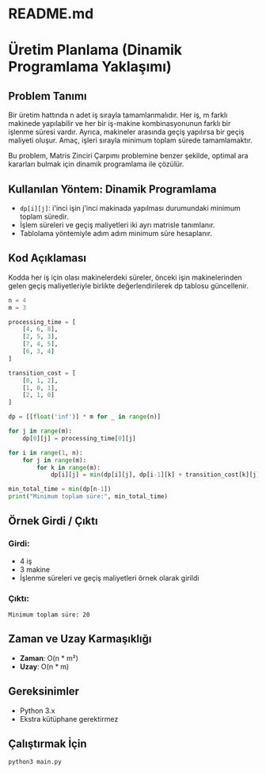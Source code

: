 # README.md

# Üretim Planlama (Dinamik Programlama Yaklaşımı)

## Problem Tanımı
Bir üretim hattında n adet iş sırayla tamamlanmalıdır. Her iş, m farklı makinede yapılabilir ve her bir iş-makine kombinasyonunun farklı bir işlenme süresi vardır. Ayrıca, makineler arasında geçiş yapılırsa bir geçiş maliyeti oluşur. Amaç, işleri sırayla minimum toplam sürede tamamlamaktır.

Bu problem, Matris Zinciri Çarpımı problemine benzer şekilde, optimal ara kararları bulmak için dinamik programlama ile çözülür.

## Kullanılan Yöntem: Dinamik Programlama
- `dp[i][j]`: i'inci işin j'inci makinada yapılması durumundaki minimum toplam süredir.
- İşlem süreleri ve geçiş maliyetleri iki ayrı matrisle tanımlanır.
- Tablolama yöntemiyle adım adım minimum süre hesaplanır.

## Kod Açıklaması
Kodda her iş için olası makinelerdeki süreler, önceki işin makinelerinden gelen geçiş maliyetleriyle birlikte değerlendirilerek dp tablosu güncellenir.

```python
n = 4
m = 3

processing_time = [
    [4, 6, 8],
    [2, 5, 3],
    [7, 4, 5],
    [6, 3, 4]
]

transition_cost = [
    [0, 1, 2],
    [1, 0, 1],
    [2, 1, 0]
]

dp = [[float('inf')] * m for _ in range(n)]

for j in range(m):
    dp[0][j] = processing_time[0][j]

for i in range(1, n):
    for j in range(m):
        for k in range(m):
            dp[i][j] = min(dp[i][j], dp[i-1][k] + transition_cost[k][j] + processing_time[i][j])

min_total_time = min(dp[n-1])
print("Minimum toplam süre:", min_total_time)
```

## Örnek Girdi / Çıktı
### Girdi:
- 4 iş
- 3 makine
- İşlenme süreleri ve geçiş maliyetleri örnek olarak girildi

### Çıktı:
```
Minimum toplam süre: 20
```

## Zaman ve Uzay Karmaşıklığı
- **Zaman**: O(n * m²)
- **Uzay**: O(n * m)

## Gereksinimler
- Python 3.x
- Ekstra kütüphane gerektirmez

## Çalıştırmak İçin
```bash
python3 main.py
```
